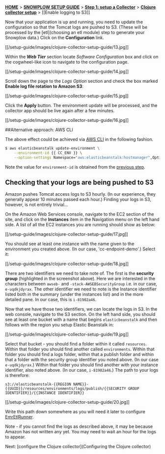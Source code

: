 [**HOME**](Home) > [**SNOWPLOW SETUP GUIDE**](Setting-up-Snowplow) > [**Step 1: setup a Collector**](Setting-up-a-Collector) > [**Clojure collector setup**](setting-up-the-clojure-collector) > [[Enable logging to S3]]

Now that your application is up and running, you need to update the configuration so that the Tomcat logs are pushed to S3. (These will be processed by the [etl](choosing an etl module) step to generate your Snowplow data.) Click on the **Configuration** link.

[[/setup-guide/images/clojure-collector-setup-guide/13.jpg]]

Within the ***Web Tier*** section locate *Software Configuration* box and click on the cogwheel-like icon to navigate to the configuration page.

[[/setup-guide/images/clojure-collector-setup-guide/14.jpg]]

Scroll down the page to the *Logs Option* section and check the box marked **Enable log file rotation to Amazon S3**:

[[/setup-guide/images/clojure-collector-setup-guide/15.jpg]]

Click the **Apply** button. The environment update will be processed, and the collector app should be live again after a few minutes.

[[/setup-guide/images/clojure-collector-setup-guide/16.jpg]]


##Alternative approach: AWS CLI

The above effect could be achieved via [AWS CLI](https://aws.amazon.com/cli/) in the following fashion.

```sh
$ aws elasticbeanstalk update-environment \
    --environment-id {{ CC_ENV }} \
    --option-settings Namespace="aws:elasticbeanstalk:hostmanager",OptionName="LogPublicationControl",Value="true"
```

Note the value for `environment-id` is obtained from the [previous step](Create-a-new-application-in-Elastic-Beanstalk-and-upload-the-WAR-file-into-it).

## Checking that your logs are being pushed to S3

Amazon pushes Tomcat access logs to S3 hourly. (In our experience, they generally appear 10 minutes passed each hour.) Finding your logs in S3, however, is not entirely trivial...

On the Amazon Web Services console, navigate to the EC2 section of the site, and click on the **Instances** item in the Navigation menu on the left hand side. A list of all the EC2 instances you are running should show as below:

[[/setup-guide/images/clojure-collector-setup-guide/17.jpg]]

You should see at least one instance with the name given to the environment you created above. (In our case, 'cc-endpoint-demo'.) Select it:

[[/setup-guide/images/clojure-collector-setup-guide/18.jpg]]

There are two identifiers we need to take note of. The first is the **security group** (highlighted in the screenshot above). Here we are interested in the characters between `awseb-` and `-stack-AWSEBSecurityGroup` i.e. in our case, `e-uqdkjdyrax`. The other identifier we need to note is the Instance identifier listed both in the summary (under the instances list) and in the more detailed pane. In our case, this is `i-81902a46`.

Now that we have those two identifiers, we can locate the logs in S3. In the web console, navigate to the S3 section. On the left hand side, you should see at least one bucket with a name that begins `elasticbeanstalk` and then follows with the region you setup Elastic Beanstalk in:

[[/setup-guide/images/clojure-collector-setup-guide/19.jpg]]

Select that bucket - you should find a folder within it called `resources`. Within that folder you should find another called `environments`. Within that folder you should find a logs folder, within that a publish folder and within that a folder with the security group identifier you noted above. (In our case `e-uqdkjdyrax`.) Within that folder you should find another with your instance identifier, also noted above. (In our case, `i-81902a46`.) The path to your logs is therefore:

	s3://elasticbeanstalk-{{REGION NAME}}-{{UUID}}/resources/environments/logs/publish/{{SECURITY GROUP IDENTIFIER}}/{{INSTANCE IDENTIFIER}}

[[/setup-guide/images/clojure-collector-setup-guide/20.jpg]]

Write this path down somewhere as you will need it later to configure [EmrEtlRunner](setting-up-EmrEtlRunner).

Note - if you cannot find the logs as described above, it may be because Amazon has not written any yet. You may need to wait an hour for the logs to appear.

Next: [configure the Clojure collector](Configuring the Clojure collector)

